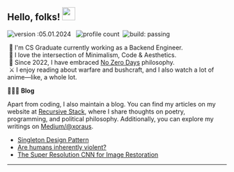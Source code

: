 <!-- <h1 align="left">Hi 👋🏻, I'm Sajjad Salaria (aka xoraus)</h1>-->
## Hello, folks! <img src="https://raw.githubusercontent.com/MartinHeinz/MartinHeinz/master/wave.gif" width="30px"> 
![version :05.01.2024](https://img.shields.io/badge/version-05.01.2024-informational) &nbsp;
![profile count](https://komarev.com/ghpvc/?username=xoraus&color=red)&nbsp;
![build: passing](https://img.shields.io/badge/build-passing-success)
<!-- <img alt="Night Coding" src="https://cdn.dribbble.com/users/626327/screenshots/2913306/media/cdff5a5b7c68885d330ef7b7a7c7e19b.gif" width="350" align="right"/> -->
   
&nbsp;🔭 I'm CS Graduate currently working as a Backend Engineer.\
&nbsp;🤍 I love the intersection of Minimalism, Code & Aesthetics.\
&nbsp;🚀 Since 2022, I have embraced [No Zero Days](https://medium.com/@xoraus/no-more-zero-days-embrace-consistent-progress-ecc742e7e3d8) philosophy.\
&nbsp;⚔️ I enjoy reading about warfare and bushcraft, and I also watch a lot of anime—like, a whole lot.
   
👨🏻‍💻 **Blog**

Apart from coding, I also maintain a blog. You can find my articles on my website at [Recursive Stack](https://xoraus.github.io/), where I share thoughts on poetry, programming, and political philosophy. Additionally, you can explore my writings on [Medium/@xoraus](https://xoraus.medium.com/).

<!-- Blog:START -->
- [Singleton Design Pattern](https://xoraus.github.io/posts/Singleton-Design-Pattern/)
- [Are humans inherently violent?](https://xoraus.medium.com/exploring-the-nature-of-human-violence-e73b0a8169c9)
- [The Super Resolution CNN for Image Restoration](https://medium.com/p/ff1e8420d846)

---

<!-- 
<div align="center">
   
![Profile Views](https://komarev.com/ghpvc/?username=xoraus&style=for-the-badge) 

</div>
 -->
